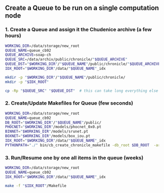 ## Create a Queue to be run on a single computation node

### 1. Create a Queue and assign it the Chudenice archive (a few hours)
```bash
WORKING_DIR=/data/storage/new_root
QUEUE_NAME=queue_cb92
QUEUE_ARCHIVE=soap-ch
QUEUE_SRC=/data/archiv/public/chronicle/"$QUEUE_ARCHIVE"
QUEUE_DST="$WORKING_DIR"/"$QUEUE_NAME"/public/chronicle/"$QUEUE_ARCHIVE"
IDX_ROOT="$WORKING_DIR"/data/"$QUEUE_NAME"_idx

mkdir -p "$WORKING_DIR"/"$QUEUE_NAME"/public/chronicle/
mkdir -p "$IDX_ROOT"

cp -Rp "$QUEUE_SRC" "$QUEUE_DST"  # this can take long everything else is instant
```

### 2. Create/Update Makefiles for Queue (few seconds)
```bash
WORKING_DIR=/data/storage/new_root
QUEUE_NAME=queue_cb92
DB_ROOT="$WORKING_DIR"/"$QUEUE_NAME"/public/
PHOCNET="$WORKING_DIR"/models/phocnet_0x0.pt
BINNET="$WORKING_DIR"/models/srunet.pt
BOXNET="$WORKING_DIR"/models/box_iou.pt
IDX_ROOT="$WORKING_DIR"/data/"$QUEUE_NAME"_idx
PYTHONPATH="./" bin/cb_create_chronicle_makefile -db_root $DB_ROOT  -archive_location $IDX_ROOT -chronicle_paths $DB_ROOT/chronicle/*/* -binnet_path $BINNET -boxnet_path $BOXNET -phocnet_path $PHOCNET
```

### 3. Run/Resume one by one all items in the queue (weeks)
```bash
WORKING_DIR=/data/storage/new_root
QUEUE_NAME=queue_cb92
IDX_ROOT="$WORKING_DIR"/data/"$QUEUE_NAME"_idx

make -f "$IDX_ROOT"/Makefile
```
